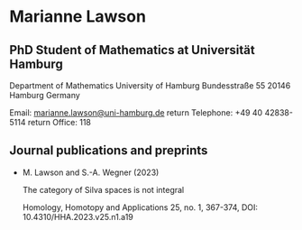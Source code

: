# Marianne Lawson 

## PhD Student of Mathematics at Universität Hamburg


Department of Mathematics
University of Hamburg
Bundesstraße 55
20146 Hamburg
Germany



Email: marianne.lawson@uni-hamburg.de  return
Telephone: +49 40 42838-5114  return
Office: 118



## Journal publications and preprints


* M. Lawson and S.-A. Wegner (2023)

  The category of Silva spaces is not integral

  Homology, Homotopy and Applications 25, no. 1, 367-374, DOI: 10.4310/HHA.2023.v25.n1.a19



